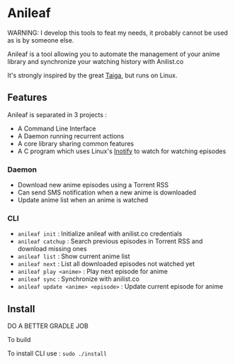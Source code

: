 # Anileaf

WARNING: I develop this tools to feat my needs, it probably cannot be used as is by someone else.

Anileaf is a tool allowing you to automate the management of your anime library
and synchronize your watching history with Anilist.co

It's strongly inspired by the great [Taiga](https://github.com/erengy/taiga), but runs on Linux.

## Features

Anileaf is separated in 3 projects :
- A Command Line Interface
- A Daemon running recurrent actions  
- A core library sharing common features 
- A C program which uses Linux's [Inotify](http://man7.org/linux/man-pages/man7/inotify.7.html)
to watch for watching episodes

### Daemon
- Download new anime episodes using a Torrent RSS
- Can send SMS notification when a new anime is downloaded 
- Update anime list when an anime is watched

### CLI

- `anileaf init` : Initialize anileaf with anilist.co credentials
- `anileaf catchup` : Search previous episodes in Torrent RSS and download missing ones
- `anileaf list` : Show current anime list 
- `anileaf next` : List all downloaded episodes not watched yet
- `anileaf play <anime>` : Play next episode for anime
- `anileaf sync` : Synchronize with anilist.co
- `anileaf update <anime> <episode>` : Update current episode for anime 

## Install

DO A BETTER GRADLE JOB

To build 

To install CLI use : `sudo ./install`
